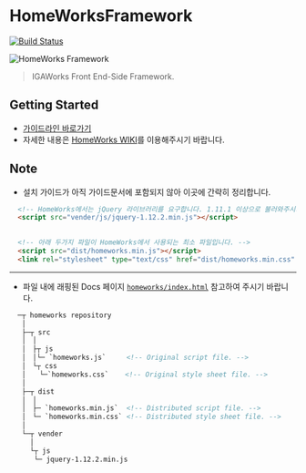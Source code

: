 # HomeWorksFramework

[![Build Status](https://travis-ci.com/IGAWorksDev/HomeWorksFramework.svg?token=x98k8HzDc3zdfP6gvssV&branch=master)](https://travis-ci.com/IGAWorksDev/HomeWorksFramework)

![HomeWorks Framework](https://s3-ap-northeast-1.amazonaws.com/campaign.intelligence/static/resources/homeworks/homeworks.png)

> IGAWorks Front End-Side Framework.

## Getting Started

- [가이드라인 바로가기](http://homeworks.igaworks.com/main/docs/index.html)
- 자세한 내용은 [HomeWorks WIKI](https://kennethanceyer.gitbooks.io/homeworks-framework-wiki/content/index.html)를 이용해주시기 바랍니다.

## Note

- 설치 가이드가 아직 가이드문서에 포함되지 않아 이곳에 간략히 정리합니다.
```html
  <!-- HomeWorks에서는 jQuery 라이브러리를 요구합니다. 1.11.1 이상으로 불러와주시기 바랍니다. -->
  <script src="vender/js/jquery-1.12.2.min.js"></script>
  

  <!-- 아래 두가지 파일이 HomeWorks에서 사용되는 최소 파일입니다. -->
  <script src="dist/homeworks.min.js"></script>
  <link rel="stylesheet" type="text/css" href="dist/homeworks.min.css" />
```

----

- 파일 내에 래핑된 Docs 페이지 [`homeworks/index.html`](https://github.com/IGAWorksDev/HomeWorksFramework/blob/master/homeworks/docs/index.html) 참고하여 주시기 바랍니다.

```html
  ─┬ homeworks repository
   │
   ├─┬ src
   │　│ 
   │　├┬ js
   │　│└─ `homeworks.js`     <!-- Original script file. -->
   │　└┬ css
   │　　└─`homeworks.css`    <!-- Original style sheet file. -->
   │
   ├─┬ dist
   │　│ 
   │　├─ `homeworks.min.js`  <!-- Distributed script file. -->
   │　└─ `homeworks.min.css` <!-- Distributed style sheet file. -->
   │
   └─┬ vender
     │
     └┬ js
      └─ jquery-1.12.2.min.js
```
